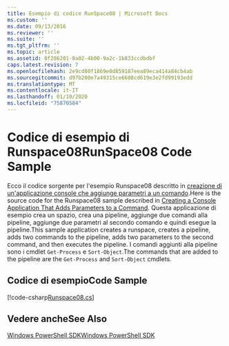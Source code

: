 ```yaml
---
title: Esempio di codice RunSpace08 | Microsoft Docs
ms.custom: ''
ms.date: 09/13/2016
ms.reviewer: ''
ms.suite: ''
ms.tgt_pltfrm: ''
ms.topic: article
ms.assetid: 0f286201-8a02-4b00-9a2c-1b833ccdbdbf
caps.latest.revision: 7
ms.openlocfilehash: 2e9cd80f1869e0d859187eea89eca414a84cb4ab
ms.sourcegitcommit: d97b200e7a49315ce6608cd619e3e2fd99193edd
ms.translationtype: MT
ms.contentlocale: it-IT
ms.lasthandoff: 01/10/2020
ms.locfileid: "75870584"
---
```

# <a name="runspace08-code-sample"></a><span data-ttu-id="c7e37-102">Codice di esempio di Runspace08</span><span class="sxs-lookup"><span data-stu-id="c7e37-102">RunSpace08 Code Sample</span></span>

<span data-ttu-id="c7e37-103">Ecco il codice sorgente per l'esempio Runspace08 descritto in [creazione di un'applicazione console che aggiunge parametri a un comando](https://msdn.microsoft.com/848b2b46-60f1-4a86-b448-cfc7c0cccfba).</span><span class="sxs-lookup"><span data-stu-id="c7e37-103">Here is the source code for the Runspace08 sample described in [Creating a Console Application That Adds Parameters to a Command](https://msdn.microsoft.com/848b2b46-60f1-4a86-b448-cfc7c0cccfba).</span></span>
<span data-ttu-id="c7e37-104">Questa applicazione di esempio crea un spazio, crea una pipeline, aggiunge due comandi alla pipeline, aggiunge due parametri al secondo comando e quindi esegue la pipeline.</span><span class="sxs-lookup"><span data-stu-id="c7e37-104">This sample application creates a runspace, creates a pipeline, adds two commands to the pipeline, adds two parameters to the second command, and then executes the pipeline.</span></span> <span data-ttu-id="c7e37-105">I comandi aggiunti alla pipeline sono i cmdlet `Get-Process` e `Sort-Object`.</span><span class="sxs-lookup"><span data-stu-id="c7e37-105">The commands that are added to the pipeline are the `Get-Process` and `Sort-Object` cmdlets.</span></span>

## <a name="code-sample"></a><span data-ttu-id="c7e37-106">Codice di esempio</span><span class="sxs-lookup"><span data-stu-id="c7e37-106">Code Sample</span></span>

[!code-csharp[Runspace08.cs](../../../../powershell-sdk-samples/SDK-2.0/csharp/Runspace08/Runspace08.cs#L11-L86 "Runspace08.cs")]

## <a name="see-also"></a><span data-ttu-id="c7e37-107">Vedere anche</span><span class="sxs-lookup"><span data-stu-id="c7e37-107">See Also</span></span>

[<span data-ttu-id="c7e37-108">Windows PowerShell SDK</span><span class="sxs-lookup"><span data-stu-id="c7e37-108">Windows PowerShell SDK</span></span>](../windows-powershell-reference.md)
